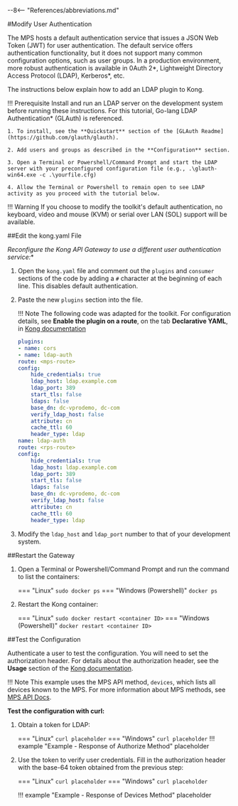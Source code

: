 --8<-- "References/abbreviations.md"

#Modify User Authentication     

The MPS hosts a default authentication service that issues a JSON Web Token (JWT) for user authentication. The default service offers authentication functionality, but it does not support many common configuration options, such as user groups. In a production environment, more robust authentication is available in 0Auth 2*, Lightweight Directory Access Protocol (LDAP), Kerberos*, etc.

 The instructions below explain how to add an LDAP plugin to Kong.

!!! Prerequisite
    Install and run an LDAP server on the development system before running these instructions. For this tutorial, Go-lang LDAP Authentication* (GLAuth) is referenced.  
    
    1. To install, see the **Quickstart** section of the [GLAuth Readme](https://github.com/glauth/glauth). 
    
    2. Add users and groups as described in the **Configuration** section. 

    3. Open a Terminal or Powershell/Command Prompt and start the LDAP server with your preconfigured configuration file (e.g., .\glauth-win64.exe -c .\yourfile.cfg)
    
    4. Allow the Terminal or Powershell to remain open to see LDAP activity as you proceed with the tutorial below.

!!! Warning
    If you choose to modify the toolkit's default authentication, no keyboard, video and mouse (KVM) or serial over LAN (SOL) support will be available. 

##Edit the kong.yaml File

**Reconfigure the Kong* API Gateway to use a different user authentication service:**

1. Open the `kong.yaml` file and comment out the `plugins` and `consumer` sections of the code by adding a `#` character at the beginning of each line. This disables default authentication.

2. Paste the new `plugins` section into the file. 

    !!! Note
        The following code was adapted for the toolkit. For configuration details, see **Enable the plugin on a route**, on the tab **Declarative YAML**, in [Kong documentation](https://docs.konghq.com/hub/kong-inc/ldap-auth/#main)

    
    ``` yaml
    plugins:
    - name: cors
    - name: ldap-auth
    route: <mps-route>
    config: 
        hide_credentials: true
        ldap_host: ldap.example.com
        ldap_port: 389
        start_tls: false
        ldaps: false
        base_dn: dc-vprodemo, dc-com
        verify_ldap_host: false
        attribute: cn
        cache_ttl: 60
        header_type: ldap
    name: ldap-auth
    route: <rps-route>
    config: 
        hide_credentials: true
        ldap_host: ldap.example.com
        ldap_port: 389
        start_tls: false
        ldaps: false
        base_dn: dc-vprodemo, dc-com
        verify_ldap_host: false
        attribute: cn
        cache_ttl: 60
        header_type: ldap
    ```

3. Modify the `ldap_host` and `ldap_port` number to that of your development system. 

##Restart the Gateway

1. Open a Terminal or Powershell/Command Prompt and run the command to list the containers:

    === "Linux"
        ```
        sudo docker ps
        ```
    === "Windows (Powershell)"
        ```
        docker ps
        ```

2. Restart the Kong container:

    === "Linux"
        ```
        sudo docker restart <container ID>
        ```
    === "Windows (Powershell)"
        ```
        docker restart <container ID>
        ```


##Test the Configuration

Authenticate a user to test the configuration. You will need to set the authorization header. For details about the authorization header, see the **Usage** section of the [Kong documentation](https://docs.konghq.com/hub/kong-inc/ldap-auth/#main).

!!! Note
    This example uses the MPS API method, `devices`, which lists all devices known to the MPS. For more information about MPS methods, see [MPS API Docs](./../APIs/indexMPS.md).

**Test the configuration with curl:**

1. Obtain a token for LDAP:

    === "Linux"
        ```
        curl placeholder
        ```
    === "Windows"
        ```
        curl placeholder
        ```
    !!! example "Example - Response of Authorize Method"
        placeholder 

2. Use the token to verify user credentials. Fill in the authorization header with the base-64 token obtained from the previous step: 

    === "Linux"
        ```
        curl placeholder
        ```
    === "Windows"
        ```
        curl placeholder
        ```

    !!! example "Example - Response of Devices Method"
        placeholder 

